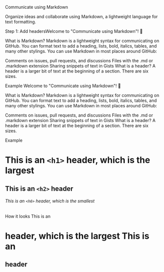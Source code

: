 Communicate using Markdown

Organize ideas and collaborate using Markdown, a lightweight language for text formatting.

Step 1: Add headersWelcome to "Communicate using Markdown"! 👋

What is Markdown? Markdown is a lightweight syntax for communicating on GitHub. You can format text to add a heading, lists, bold, italics, tables, and many other stylings. You can use Markdown in most places around GitHub:

Comments on issues, pull requests, and discussions
Files with the .md or .markdown extension
Sharing snippets of text in Gists
What is a header? A header is a larger bit of text at the beginning of a section. There are six sizes.

Example
Welcome to "Communicate using Markdown"! 👋

What is Markdown? Markdown is a lightweight syntax for communicating on GitHub. You can format text to add a heading, lists, bold, italics, tables, and many other stylings. You can use Markdown in most places around GitHub:

Comments on issues, pull requests, and discussions
Files with the .md or .markdown extension
Sharing snippets of text in Gists
What is a header? A header is a larger bit of text at the beginning of a section. There are six sizes.

Example
# This is an `<h1>` header, which is the largest

## This is an `<h2>` header

###### This is an `<h6>` header, which is the smallest
How it looks
This is an <h1> header, which is the largest
This is an <h2> header
